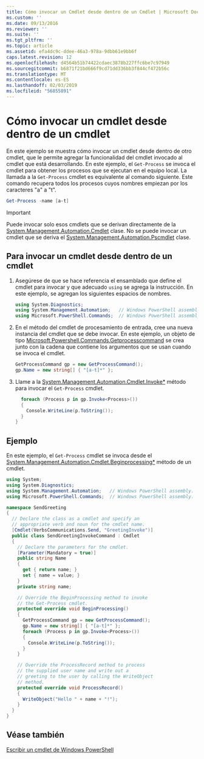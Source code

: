 ```yaml
---
title: Cómo invocar un Cmdlet desde dentro de un Cmdlet | Microsoft Docs
ms.custom: ''
ms.date: 09/13/2016
ms.reviewer: ''
ms.suite: ''
ms.tgt_pltfrm: ''
ms.topic: article
ms.assetid: efa4dc9c-ddee-46a3-978a-9dbb61e9bb6f
caps.latest.revision: 12
ms.openlocfilehash: d4564b51b74422cdaec3878b227ffc6be7c97949
ms.sourcegitcommit: b6871f21bd666f9cd71dd336bb3f844cf472b56c
ms.translationtype: MT
ms.contentlocale: es-ES
ms.lasthandoff: 02/03/2019
ms.locfileid: "56855891"
---
```

# <a name="how-to-invoke-a-cmdlet-from-within-a-cmdlet"></a>Cómo invocar un cmdlet desde dentro de un cmdlet

En este ejemplo se muestra cómo invocar un cmdlet desde dentro de otro cmdlet, que le permite agregar la funcionalidad del cmdlet invocado al cmdlet que está desarrollando. En este ejemplo, el `Get-Process` se invoca el cmdlet para obtener los procesos que se ejecutan en el equipo local. La llamada a la `Get-Process` cmdlet es equivalente al comando siguiente. Este comando recupera todos los procesos cuyos nombres empiezan por los caracteres "a" a "t".

```powershell
Get-Process -name [a-t]
```

> [!IMPORTANT]
> Puede invocar solo esos cmdlets que se derivan directamente de la [System.Management.Automation.Cmdlet](/dotnet/api/System.Management.Automation.Cmdlet) clase. No se puede invocar un cmdlet que se deriva el [System.Management.Automation.Pscmdlet](/dotnet/api/System.Management.Automation.PSCmdlet) clase.

## <a name="to-invoke-a-cmdlet-from-within-a-cmdlet"></a>Para invocar un cmdlet desde dentro de un cmdlet

1. Asegúrese de que se hace referencia el ensamblado que define el cmdlet para invocar y que adecuado `using` se agrega la instrucción. En este ejemplo, se agregan los siguientes espacios de nombres.

    ```csharp
    using System.Diagnostics;
    using System.Management.Automation;   // Windows PowerShell assembly.
    using Microsoft.PowerShell.Commands;  // Windows PowerShell assembly.
    ```

2. En el método del cmdlet de procesamiento de entrada, cree una nueva instancia del cmdlet que se debe invocar. En este ejemplo, un objeto de tipo [Microsoft.Powershell.Commands.Getprocesscommand](/dotnet/api/Microsoft.PowerShell.Commands.GetProcessCommand) se crea junto con la cadena que contiene los argumentos que se usan cuando se invoca el cmdlet.

    ```csharp
    GetProcessCommand gp = new GetProcessCommand();
    gp.Name = new string[] { "[a-t]*" };
    ```

3. Llame a la [System.Management.Automation.Cmdlet.Invoke*](/dotnet/api/System.Management.Automation.Cmdlet.Invoke) método para invocar el `Get-Process` cmdlet.

    ```csharp
      foreach (Process p in gp.Invoke<Process>())
      {
        Console.WriteLine(p.ToString());
      }
    }
    ```

## <a name="example"></a>Ejemplo

En este ejemplo, el `Get-Process` cmdlet se invoca desde el [System.Management.Automation.Cmdlet.Beginprocessing*](/dotnet/api/System.Management.Automation.Cmdlet.BeginProcessing) método de un cmdlet.

```csharp
using System;
using System.Diagnostics;
using System.Management.Automation;   // Windows PowerShell assembly.
using Microsoft.PowerShell.Commands;  // Windows PowerShell assembly.

namespace SendGreeting
{
  // Declare the class as a cmdlet and specify an
  // appropriate verb and noun for the cmdlet name.
  [Cmdlet(VerbsCommunications.Send, "GreetingInvoke")]
  public class SendGreetingInvokeCommand : Cmdlet
  {
    // Declare the parameters for the cmdlet.
    [Parameter(Mandatory = true)]
    public string Name
    {
      get { return name; }
      set { name = value; }
    }
    private string name;

    // Override the BeginProcessing method to invoke
    // the Get-Process cmdlet.
    protected override void BeginProcessing()
    {
      GetProcessCommand gp = new GetProcessCommand();
      gp.Name = new string[] { "[a-t]*" };
      foreach (Process p in gp.Invoke<Process>())
      {
        Console.WriteLine(p.ToString());
      }
    }

    // Override the ProcessRecord method to process
    // the supplied user name and write out a
    // greeting to the user by calling the WriteObject
    // method.
    protected override void ProcessRecord()
    {
      WriteObject("Hello " + name + "!");
    }
  }
}
```

## <a name="see-also"></a>Véase también

[Escribir un cmdlet de Windows PowerShell](./writing-a-windows-powershell-cmdlet.md)
